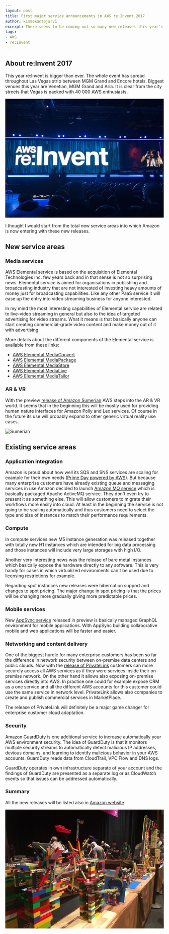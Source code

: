 ```yaml
---
layout: post
title: First major service announcements in AWS re:Invent 2017
author: kimmokantojarvi 
excerpt: There seems to be coming out so many new releases this year's AWS re:Invent that it feels like pre-Christmas. I will be covering the first major releases in this post. 
tags:
- AWS
- re:Invent
---
```


## About re:Invent 2017
This year re:Invent is bigger than ever. The whole event has spread throughout Las Vegas strip between MGM Grand and Encore hotels. Biggest venues this year are Venetian, MGM Grand and Aria. It is clear from the city streets that Vegas is packed with 40 000 AWS enthusiasts. 


![Reinvent](/img/aws/reinvent_2017.jpeg)

I thought I would start from the total new service areas into which Amazon is now entering with these new releases.

## New service areas

### Media services
AWS Elemental service is based on the acquisition of Elemental Technologies Inc. few years back and in that sense is not so surprising news. Elemental service is aimed for organisations in publishing and broadcasting industry that are not interested of investing heavy amounts of money just for broadcasting capabilities. Like any other PaaS service it will ease up the entry into video streaming business for anyone interested.

In my mind the most interesting capabilities of Elemental service are related to live-video streaming in general but also to the idea of targeted advertising for video streams. What it means is that basically anyone can start creating commercial-grade video content and make money out of it with advertising. 

More details about the different components of the Elemental service is available from these links:
- [AWS Elemental MediaConvert](https://aws.amazon.com/blogs/aws/aws-media-services-process-store-and-monetize-cloud-based-video/)
- [AWS Elemental MediaPackage](https://aws.amazon.com/blogs/aws/aws-media-services-process-store-and-monetize-cloud-based-video/)
- [AWS Elemental MediaStore](https://aws.amazon.com/blogs/aws/aws-media-services-process-store-and-monetize-cloud-based-video/)
- [AWS Elemental MediaLive](https://aws.amazon.com/blogs/aws/aws-media-services-process-store-and-monetize-cloud-based-video/)
- [AWS Elemental MediaTailor](https://aws.amazon.com/blogs/aws/aws-media-services-process-store-and-monetize-cloud-based-video/)


### AR & VR
With the preview [release of Amazon Sumerian](https://aws.amazon.com/blogs/aws/launch-presenting-amazon-sumerian/) AWS steps into the AR & VR world. It seems that in the beginning this will be mostly used for providing human nature interfaces for Amazon Polly and Lex services. Of course in the future its use will probably expand to other generic virtual reality use cases. 

![Sumerian](https://media.amazonwebservices.com/blog/2017/Sumerian-01-HeaderPic.png)

## Existing service areas

### Application integration
Amazon is proud about how well its SQS and SNS services are scaling for example for their own needs ([Prime Day powered by AWS](https://aws.amazon.com/blogs/aws/prime-day-2017-powered-by-aws/)). But because many enterprise customers have already existing queue and messaging services in use Amazon decided to launch [Amazon MQ service](https://aws.amazon.com/blogs/aws/amazon-mq-managed-message-broker-service-for-activemq/) which is basically packaged Apache ActiveMQ service. They don't even try to present it as something else. This will allow customers to migrate their workflows more easily into cloud. At least in the beginning the service is not going to be scaling automatically and thus customers need to select the type and size of instances to match their performance requirements. 



### Compute
In compute services new M5 instance generation was released together with totally new H1 instances which are intended for big data processing and those instances will include very large storages with high I/O.

Another very interesting news was the release of bare metal instances which basically expose the hardware directly to any software. This is very handy for cases in which virtualized environments can't be used due to licensing restrictions for example. 

Regarding spot instances new releases were hibernation support and changes to spot pricing. The major change in spot pricing is that the prices will be changing more gradually giving more predictable prices. 

### Mobile services
New [AppSync service](https://aws.amazon.com/blogs/aws/introducing-amazon-appsync/) released in preview is basically managed GraphQL environment for mobile applications. With AppSync building collaborative mobile and web applications will be faster and easier. 

### Networking and content delivery
One of the biggest hurdle for many enterprise customers has been so far the difference in network security between on-premise data centers and public clouds. Now with the [release of PrivateLink](https://aws.amazon.com/about-aws/whats-new/2017/11/aws-privatelink-now-available-for-customer-and-partner-services/) customers can more securely access all AWS services as if they were services inside their on-premise network. On the other hand it allows also exposing on-premise services directly into AWS. In practice one could for example expose CRM as a one service and all the different AWS accounts for this customer could use the same service in network level. PrivateLink allows also companies to create and publish commercial services in MarketPlace. 

The release of PrivateLink will definitely be a major game changer for enterprise customer cloud adaptation. 

### Security
Amazon [GuardDuty](https://aws.amazon.com/blogs/aws/amazon-guardduty-continuous-security-monitoring-threat-detection/) is one additional service to increase automatically your AWS environment security. The idea of GuardDuty is that it monitors multiple security streams to automatically detect malicious IP addresses, devious domains, and learning to identify malicious behavior in your AWS accounts. GuardDuty reads data from CloudTrail, VPC Flow and DNS logs. 

GuardDuty operates in own infrastructure separate of your account and the findings of GuardDuty are presented as a separate log or as CloudWatch events so that issues can be addressed automatically. 

### Summary
All the new releases will be listed also in [Amazon website](https://aws.amazon.com/new/reinvent/)


![Reinvent](/img/aws/reinvent_2017_2.jpeg)